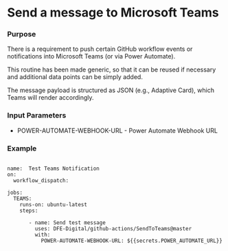 # Send a message to Microsoft Teams

### Purpose
There is a requirement to push certain GitHub workflow events or notifications into Microsoft Teams (or via Power Automate). 

This routine has been made generic, so that it can be reused if necessary and additional data points can be simply added.

The message payload is structured as JSON (e.g., Adaptive Card), which Teams will render accordingly.

### Input Parameters
* POWER-AUTOMATE-WEBHOOK-URL - Power Automate Webhook URL

### Example
```       

name:  Test Teams Notification
on:
  workflow_dispatch:

jobs:
  TEAMS:
    runs-on: ubuntu-latest
    steps:
    
       - name: Send test message
         uses: DFE-Digital/github-actions/SendToTeams@master
         with:
           POWER-AUTOMATE-WEBHOOK-URL: ${{secrets.POWER_AUTOMATE_URL}}

```


